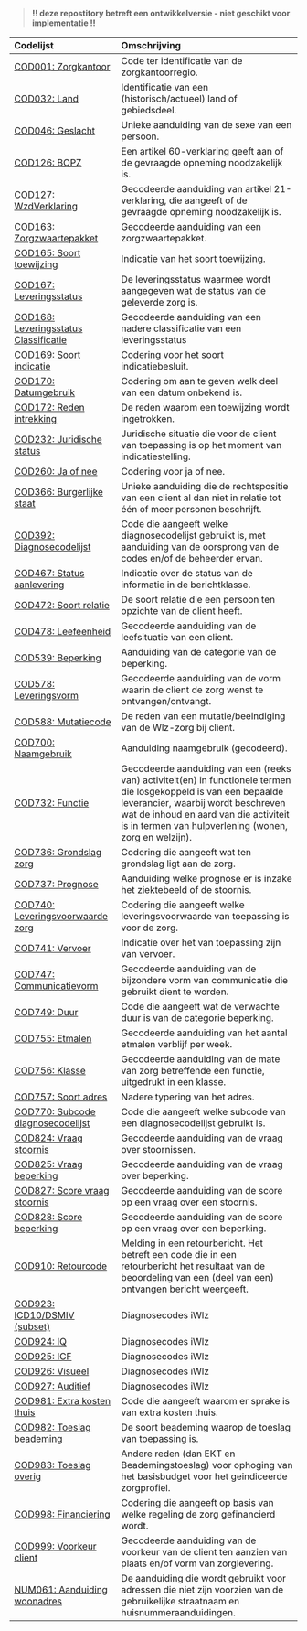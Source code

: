 > **!! deze repostitory betreft een ontwikkelversie - niet geschikt voor implementatie !!**

|Codelijst |Omschrijving|
|:---------|:-----------|
|[COD001: Zorgkantoor](/codelijsten/COD001)|Code ter identificatie van de zorgkantoorregio.|
|[COD032: Land](/codelijsten/COD032)|Identificatie van een (historisch/actueel) land of gebiedsdeel.|
|[COD046: Geslacht](/codelijsten/COD046)|Unieke aanduiding van de sexe van een persoon.|
|[COD126: BOPZ](/codelijsten/COD126)|Een artikel 60-verklaring geeft aan of de gevraagde opneming noodzakelijk is.|
|[COD127: WzdVerklaring](/codelijsten/COD127)|Gecodeerde aanduiding van artikel 21-verklaring, die aangeeft of de gevraagde opneming noodzakelijk is.|
|[COD163: Zorgzwaartepakket](/codelijsten/COD163)|Gecodeerde aanduiding van een zorgzwaartepakket.|
|[COD165: Soort toewijzing](/codelijsten/COD165)|Indicatie van het soort toewijzing.|
|[COD167: Leveringsstatus](/codelijsten/COD167)|De leveringsstatus waarmee wordt aangegeven wat de status van de geleverde zorg is.|
|[COD168: Leveringsstatus Classificatie](/codelijsten/COD168)|Gecodeerde aanduiding van een nadere classificatie van een leveringsstatus|
|[COD169: Soort indicatie](/codelijsten/COD169)|Codering voor het soort indicatiebesluit.|
|[COD170: Datumgebruik](/codelijsten/COD170)|Codering om aan te geven welk deel van een datum onbekend is.|
|[COD172: Reden intrekking](/codelijsten/COD172)|De reden waarom een toewijzing wordt ingetrokken.|
|[COD232: Juridische status](/codelijsten/COD232)|Juridische situatie die voor de client van toepassing is op het moment van indicatiestelling.|
|[COD260: Ja of nee](/codelijsten/COD260)|Codering voor ja of nee.|
|[COD366: Burgerlijke staat](/codelijsten/COD366)|Unieke aanduiding die de rechtspositie van een client al dan niet in relatie tot één of meer personen beschrijft.|
|[COD392: Diagnosecodelijst](/codelijsten/COD392)|Code die aangeeft welke diagnosecodelijst gebruikt is, met aanduiding van de oorsprong van de codes en/of de beheerder ervan.|
|[COD467: Status aanlevering](/codelijsten/COD467)|Indicatie over de status van de informatie in de berichtklasse.|
|[COD472: Soort relatie](/codelijsten/COD472)|De soort relatie die een persoon ten opzichte van de client heeft.|
|[COD478: Leefeenheid](/codelijsten/COD478)|Gecodeerde aanduiding van de leefsituatie van een client.|
|[COD539: Beperking](/codelijsten/COD539)|Aanduiding van de categorie van de beperking.|
|[COD578: Leveringsvorm](/codelijsten/COD578)|Gecodeerde aanduiding van de vorm waarin de client de zorg wenst te ontvangen/ontvangt.|
|[COD588: Mutatiecode](/codelijsten/COD588)|De reden van een mutatie/beeindiging van de Wlz-zorg bij client.|
|[COD700: Naamgebruik](/codelijsten/COD700)|Aanduiding naamgebruik (gecodeerd).|
|[COD732: Functie](/codelijsten/COD732)|Gecodeerde aanduiding van een (reeks van) activiteit(en) in functionele termen die losgekoppeld is van een bepaalde leverancier, waarbij wordt beschreven wat de inhoud en aard van die activiteit is in termen van hulpverlening (wonen, zorg en welzijn).|
|[COD736: Grondslag zorg](/codelijsten/COD736)|Codering die aangeeft wat ten grondslag ligt aan de zorg.|
|[COD737: Prognose](/codelijsten/COD737)|Aanduiding welke prognose er is inzake het ziektebeeld of de stoornis.|
|[COD740: Leveringsvoorwaarde zorg](/codelijsten/COD740)|Codering die aangeeft welke leveringsvoorwaarde van toepassing is voor de zorg.|
|[COD741: Vervoer](/codelijsten/COD741)|Indicatie over het van toepassing zijn van vervoer.|
|[COD747: Communicatievorm](/codelijsten/COD747)|Gecodeerde aanduiding van de bijzondere vorm van communicatie die gebruikt dient te worden.|
|[COD749: Duur](/codelijsten/COD749)|Code die aangeeft wat de verwachte duur is van de categorie beperking.|
|[COD755: Etmalen](/codelijsten/COD755)|Gecodeerde aanduiding van het aantal etmalen verblijf per week.|
|[COD756: Klasse](/codelijsten/COD756)|Gecodeerde aanduiding van de mate van zorg betreffende een functie, uitgedrukt in een klasse.|
|[COD757: Soort adres](/codelijsten/COD757)|Nadere typering van het adres.|
|[COD770: Subcode diagnosecodelijst](/codelijsten/COD770)|Code die aangeeft welke subcode van een diagnosecodelijst gebruikt is.|
|[COD824: Vraag stoornis](/codelijsten/COD824)|Gecodeerde aanduiding van de vraag over stoornissen.|
|[COD825: Vraag beperking](/codelijsten/COD825)|Gecodeerde aanduiding van de vraag over beperking.|
|[COD827: Score vraag stoornis](/codelijsten/COD827)|Gecodeerde aanduiding van de score op een vraag over een stoornis.|
|[COD828: Score beperking](/codelijsten/COD828)|Gecodeerde aanduiding van de score op een vraag over een beperking.|
|[COD910: Retourcode](/codelijsten/COD910)|Melding in een retourbericht. Het betreft een code die in een retourbericht het resultaat van de beoordeling van een (deel van een) ontvangen bericht weergeeft.|
|[COD923: ICD10/DSMIV (subset)](/codelijsten/COD923)|Diagnosecodes iWlz|
|[COD924: IQ](/codelijsten/COD924)|Diagnosecodes iWlz|
|[COD925: ICF](/codelijsten/COD925)|Diagnosecodes iWlz|
|[COD926: Visueel](/codelijsten/COD926)|Diagnosecodes iWlz|
|[COD927: Auditief](/codelijsten/COD927)|Diagnosecodes iWlz|
|[COD981: Extra kosten thuis](/codelijsten/COD981)|Code die aangeeft waarom er sprake is van extra kosten thuis.|
|[COD982: Toeslag beademing](/codelijsten/COD982)|De soort beademing waarop de toeslag van toepassing is.|
|[COD983: Toeslag overig](/codelijsten/COD983)|Andere reden (dan EKT en Beademingstoeslag) voor ophoging van het basisbudget voor het geindiceerde zorgprofiel.|
|[COD998: Financiering](/codelijsten/COD998)|Codering die aangeeft op basis van welke regeling de zorg gefinancierd wordt.|
|[COD999: Voorkeur client](/codelijsten/COD999)|Gecodeerde aanduiding van de voorkeur van de client ten aanzien van plaats en/of vorm van zorglevering.|
|[NUM061: Aanduiding woonadres](/codelijsten/NUM061)|De aanduiding die wordt gebruikt voor adressen die niet zijn voorzien van de gebruikelijke straatnaam en huisnummeraanduidingen.|